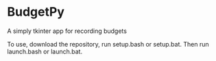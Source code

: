 # BudgetPy
A simply tkinter app for recording budgets

To use, download the repository, run setup.bash or setup.bat. Then run launch.bash or launch.bat.
